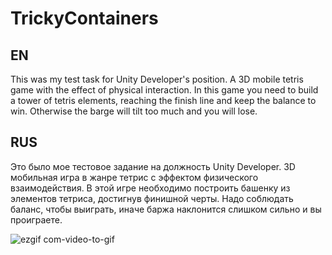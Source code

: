 # TrickyContainers

## EN
This was my test task for Unity Developer's position.
A 3D mobile tetris game with the effect of physical interaction. In this game you need to build a tower of tetris elements, reaching the finish line and keep the balance to win. Otherwise the barge will tilt too much and you will lose.

## RUS
Это было мое тестовое задание на должность Unity Developer.
3D мобильная игра в жанре тетрис с эффектом физического взаимодействия. В этой игре необходимо построить башенку из элементов тетриса, достигнув финишной черты. Надо соблюдать баланс, чтобы выиграть, иначе баржа наклонится слишком сильно и вы проиграете.


![ezgif com-video-to-gif](https://user-images.githubusercontent.com/71431806/219974040-383a4fe5-d9f4-46ca-a179-d457490c93df.gif)

